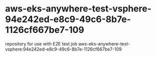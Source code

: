 # aws-eks-anywhere-test-vsphere-94e242ed-e8c9-49c6-8b7e-1126cf667be7-109
repository for use with E2E test job aws-eks-anywhere-test-vsphere:94e242ed-e8c9-49c6-8b7e-1126cf667be7-109
